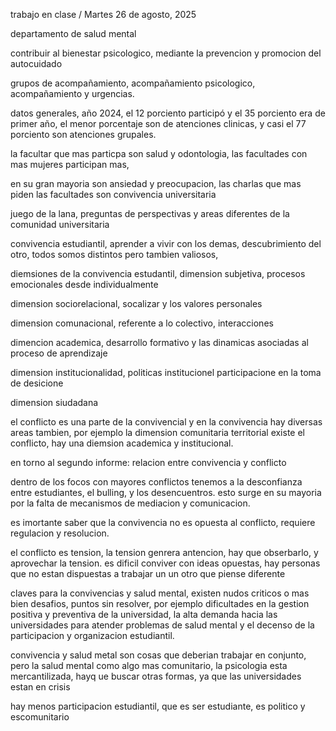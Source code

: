 trabajo en clase / Martes 26 de agosto, 2025

departamento de salud mental

contribuir al bienestar psicologico, mediante la prevencion y promocion del autocuidado

grupos de acompañamiento, acompañamiento psicologico, acompañamiento y urgencias.

datos generales, año 2024, el 12 porciento participó y el 35 porciento era de primer año, el menor porcentaje son de atenciones clinicas, y casi el 77 porciento son atenciones grupales.

la facultar que mas particpa son salud y odontologia, las facultades con mas mujeres participan mas, 

en su gran mayoria son ansiedad y preocupacion, las charlas que mas piden las facultades son convivencia universitaria

juego de la lana, preguntas de perspectivas y areas diferentes de la comunidad universitaria

convivencia estudiantil, aprender a vivir con los demas, descubrimiento del otro, todos somos distintos pero tambien valiosos, 

diemsiones de la convivencia estudantil, dimension subjetiva, procesos emocionales desde individualmente

dimension sociorelacional, socalizar y los valores personales

dimension comunacional, referente a lo colectivo, interacciones

dimencion academica, desarrollo formativo y las dinamicas asociadas al proceso de aprendizaje

dimension institucionalidad, politicas institucionel participacione en la toma de desicione 

dimension siudadana

el conflicto es una parte de la convivencial y en la convivencia hay diversas areas tambien, por ejemplo la dimension comunitaria territorial existe el conflicto, hay una diemsion academica y institucional.

en torno al segundo informe: relacion entre convivencia y conflicto

dentro de los focos con mayores conflictos tenemos a la desconfianza entre estudiantes, el bulling,  y los desencuentros. esto surge en su mayoria por la falta de mecanismos de mediacion y comunicacion.

es imortante saber que la convivencia no es opuesta al conflicto, requiere regulacion y resolucion.

el conflicto es tension, la tension genrera antencion, hay que obserbarlo, y aprovechar la tension. es dificil conviver con ideas opuestas, hay personas que no estan dispuestas a trabajar un un otro que piense diferente

claves para la convivencias y salud mental, existen nudos criticos o mas bien desafios, puntos sin resolver, por ejemplo dificultades en la gestion positiva y preventiva de la universidad, la alta demanda hacia las universidades para atender problemas de salud mental y el decenso de la participacion y organizacion estudiantil.

convivencia y salud metal son cosas que deberian trabajar en conjunto, pero la salud mental como algo mas comunitario, la psicologia esta mercantilizada, hayq ue buscar otras formas, ya que las universidades estan en crisis

hay menos participacion estudiantil, que es ser estudiante, es politico y escomunitario



















